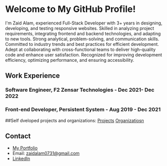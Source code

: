 # Welcome to My GitHub Profile!

I'm Zaid Alam, experienced Full-Stack Developer with 3+ years in designing, developing, and testing responsive websites. Skilled in analyzing project requirements, integrating frontend and backend technologies, and adapting to new tools. Strong analytical, problem-solving, and communication skills. Committed to industry trends and best practices for efficient development. Adept at collaborating with cross-functional teams to deliver high-quality code and enhance user satisfaction. Recognized for improving development efficiency, optimizing performance, and ensuring accessibility.

## Work Experience

### Software Engineer, F2 Zensar Technologies - Dec 2021- Dec 2022
### Front-end Developer, Persistent System - Aug 2019 - Dec 2021

##Self dveloped projects and organizations:
 [Projects](https://github.com/fuzzyzaid?tab=repositories)
 [Organizatiosn](https://github.com/settings/organizations)
 
## Contact

- [My Portfolio](https://zaidalam.me/)
- Email: <a href="mailto:zaidalam0731@gmail.com">zaidalam0731@gmail.com</a>
- [LinkedIn](https://www.linkedin.com/in/zaid-alam/)
